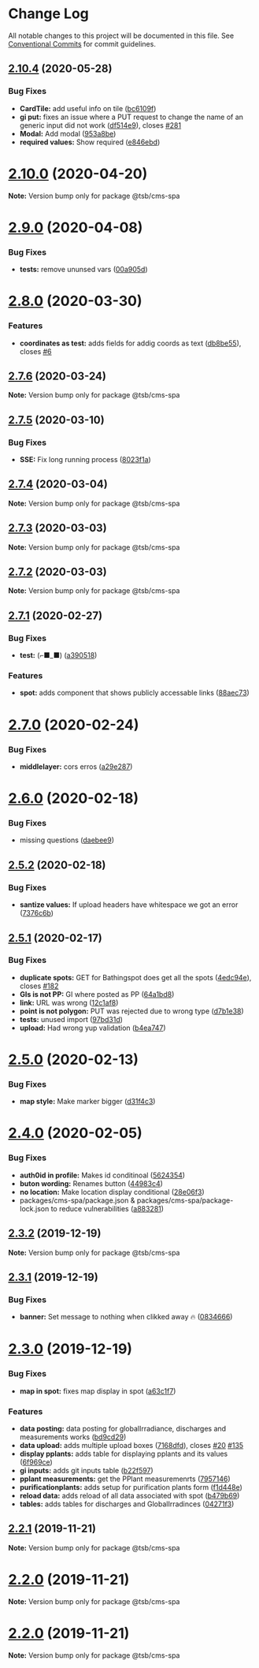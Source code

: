 # Change Log

All notable changes to this project will be documented in this file.
See [Conventional Commits](https://conventionalcommits.org) for commit guidelines.

## [2.10.4](https://github.com/technologiestiftung/flusshygiene/compare/v2.10.0...v2.10.4) (2020-05-28)

### Bug Fixes

- **CardTile:** add useful info on tile ([bc6109f](https://github.com/technologiestiftung/flusshygiene/commit/bc6109f79d734c64a571462070e7c0a2179182b8))
- **gi put:** fixes an issue where a PUT request to change the name of an generic input did not work ([df514e9](https://github.com/technologiestiftung/flusshygiene/commit/df514e9b62794e5c2bb222bed0e61d52771c4797)), closes [#281](https://github.com/technologiestiftung/flusshygiene/issues/281)
- **Modal:** Add modal ([953a8be](https://github.com/technologiestiftung/flusshygiene/commit/953a8bee5a4a04da6e9702420713ca0867570728))
- **required values:** Show required ([e846ebd](https://github.com/technologiestiftung/flusshygiene/commit/e846ebd616555467a749e0798254900c6d7a087a))

# [2.10.0](https://github.com/technologiestiftung/flusshygiene/compare/v2.9.0...v2.10.0) (2020-04-20)

**Note:** Version bump only for package @tsb/cms-spa

# [2.9.0](https://github.com/technologiestiftung/flusshygiene/compare/v2.8.0...v2.9.0) (2020-04-08)

### Bug Fixes

- **tests:** remove ununsed vars ([00a905d](https://github.com/technologiestiftung/flusshygiene/commit/00a905dd561b266fa9f3fa18e4d2af3aed07b4df))

# [2.8.0](https://github.com/technologiestiftung/flusshygiene/compare/v2.7.6...v2.8.0) (2020-03-30)

### Features

- **coordinates as test:** adds fields for addig coords as text ([db8be55](https://github.com/technologiestiftung/flusshygiene/commit/db8be556cda0a62af8ffb1d331b4a2f5a2f61c2c)), closes [#6](https://github.com/technologiestiftung/flusshygiene/issues/6)

## [2.7.6](https://github.com/technologiestiftung/flusshygiene/compare/v2.7.5...v2.7.6) (2020-03-24)

**Note:** Version bump only for package @tsb/cms-spa

## [2.7.5](https://github.com/technologiestiftung/flusshygiene/compare/v2.7.4...v2.7.5) (2020-03-10)

### Bug Fixes

- **SSE:** Fix long running process ([8023f1a](https://github.com/technologiestiftung/flusshygiene/commit/8023f1a0bf78aa8460d5c5910ab750a19331f284))

## [2.7.4](https://github.com/technologiestiftung/flusshygiene/compare/v2.7.3...v2.7.4) (2020-03-04)

**Note:** Version bump only for package @tsb/cms-spa

## [2.7.3](https://github.com/technologiestiftung/flusshygiene/compare/v2.7.1...v2.7.3) (2020-03-03)

**Note:** Version bump only for package @tsb/cms-spa

## [2.7.2](https://github.com/technologiestiftung/flusshygiene/compare/v2.7.1...v2.7.2) (2020-03-03)

**Note:** Version bump only for package @tsb/cms-spa

## [2.7.1](https://github.com/technologiestiftung/flusshygiene/compare/v2.7.0...v2.7.1) (2020-02-27)

### Bug Fixes

- **test:** (⌐■_■) ([a390518](https://github.com/technologiestiftung/flusshygiene/commit/a390518a0b439d271a8b5fb42f2339d5b6a39454))

### Features

- **spot:** adds component that shows publicly accessable links ([88aec73](https://github.com/technologiestiftung/flusshygiene/commit/88aec7325d7aee27fa50210b7b962feea9fe013a))

# [2.7.0](https://github.com/technologiestiftung/flusshygiene/compare/v2.6.0...v2.7.0) (2020-02-24)

### Bug Fixes

- **middlelayer:** cors erros ([a29e287](https://github.com/technologiestiftung/flusshygiene/commit/a29e2875ec19c7f7c5957317ec582bc3df505055))

# [2.6.0](https://github.com/technologiestiftung/flusshygiene/compare/v2.5.2...v2.6.0) (2020-02-18)

### Bug Fixes

- missing questions ([daebee9](https://github.com/technologiestiftung/flusshygiene/commit/daebee9e2ed688d927778cba1ffe938e220bf917))

## [2.5.2](https://github.com/technologiestiftung/flusshygiene/compare/v2.5.1...v2.5.2) (2020-02-18)

### Bug Fixes

- **santize values:** If upload headers have whitespace we got an error ([7376c6b](https://github.com/technologiestiftung/flusshygiene/commit/7376c6b09b18d6ad82b098b6bbf4ec27b8464b12))

## [2.5.1](https://github.com/technologiestiftung/flusshygiene/compare/v2.5.0...v2.5.1) (2020-02-17)

### Bug Fixes

- **duplicate spots:** GET for Bathingspot does get all the spots ([4edc94e](https://github.com/technologiestiftung/flusshygiene/commit/4edc94e7e027ca4dccac10c08b4faf18e36c92ac)), closes [#182](https://github.com/technologiestiftung/flusshygiene/issues/182)
- **GIs is not PP:** GI where posted as PP ([64a1bd8](https://github.com/technologiestiftung/flusshygiene/commit/64a1bd8f29a8a8005e50eb171e11cdda05c606d3))
- **link:** URL was wrong ([12c1af8](https://github.com/technologiestiftung/flusshygiene/commit/12c1af8b6d78f05635f2622a1756e65e8c191aac))
- **point is not polygon:** PUT was rejected due to wrong type ([d7b1e38](https://github.com/technologiestiftung/flusshygiene/commit/d7b1e38b998ccec913b304dc9219dd2f9ac1f533))
- **tests:** unused import ([97bd31d](https://github.com/technologiestiftung/flusshygiene/commit/97bd31d0b42314f3ced3cf9d1c51c13f153f1136))
- **upload:** Had wrong yup validation ([b4ea747](https://github.com/technologiestiftung/flusshygiene/commit/b4ea74737e5895155d43b1d49327b68c4c162973))

# [2.5.0](https://github.com/technologiestiftung/flusshygiene/compare/v2.4.0...v2.5.0) (2020-02-13)

### Bug Fixes

- **map style:** Make marker bigger ([d31f4c3](https://github.com/technologiestiftung/flusshygiene/commit/d31f4c373a9f4daf9f5a3edbf113114d15113a63))

# [2.4.0](https://github.com/technologiestiftung/flusshygiene/compare/v2.3.2...v2.4.0) (2020-02-05)

### Bug Fixes

- **auth0id in profile:** Makes id conditinoal ([5624354](https://github.com/technologiestiftung/flusshygiene/commit/562435470fa49e05b2a9d055058980723350fa0b))
- **buton wording:** Renames button ([44983c4](https://github.com/technologiestiftung/flusshygiene/commit/44983c49cfbb83bfa4c52b6d25a6ff4ca02a87d9))
- **no location:** Make location display conditional ([28e06f3](https://github.com/technologiestiftung/flusshygiene/commit/28e06f3276472636367cf688e275e256cca9be5e))
- packages/cms-spa/package.json & packages/cms-spa/package-lock.json to reduce vulnerabilities ([a883281](https://github.com/technologiestiftung/flusshygiene/commit/a88328165398f8c57444ab58178b7aa6fe42cfdc))

## [2.3.2](https://github.com/technologiestiftung/flusshygiene/compare/v2.3.1...v2.3.2) (2019-12-19)

**Note:** Version bump only for package @tsb/cms-spa

## [2.3.1](https://github.com/technologiestiftung/flusshygiene/compare/v2.3.0...v2.3.1) (2019-12-19)

### Bug Fixes

- **banner:** Set message to nothing when clikked away 🔥 ([0834666](https://github.com/technologiestiftung/flusshygiene/commit/08346666d861427da8b2aeb02c33aab160233504))

# [2.3.0](https://github.com/technologiestiftung/flusshygiene/compare/v2.2.1...v2.3.0) (2019-12-19)

### Bug Fixes

- **map in spot:** fixes map display in spot ([a63c1f7](https://github.com/technologiestiftung/flusshygiene/commit/a63c1f787c8ac8bedd90bb9da0ffed323a21874b))

### Features

- **data posting:** data posting for globalIrradiance, discharges and measurements works ([bd9cd29](https://github.com/technologiestiftung/flusshygiene/commit/bd9cd291db7694c05cdcb340e46aaf6cca4c4d3d))
- **data upload:** adds multiple upload boxes ([7168dfd](https://github.com/technologiestiftung/flusshygiene/commit/7168dfdd69874513531810890e18b6418d355e69)), closes [#20](https://github.com/technologiestiftung/flusshygiene/issues/20) [#135](https://github.com/technologiestiftung/flusshygiene/issues/135)
- **display pplants:** adds table for displaying pplants and its values ([6f969ce](https://github.com/technologiestiftung/flusshygiene/commit/6f969ced40911142962e204a80c903fa3cbb0b50))
- **gi inputs:** adds git inputs table ([b22f597](https://github.com/technologiestiftung/flusshygiene/commit/b22f59728821b2ca3158a24615f1a52322c42d6a))
- **pplant measurements:** get the PPlant measuremenrts ([7957146](https://github.com/technologiestiftung/flusshygiene/commit/7957146c4556cfb503c320b06539a67cf76e80f5))
- **purificationplants:** adds setup for purification plants form ([f1d448e](https://github.com/technologiestiftung/flusshygiene/commit/f1d448eb9297ba909b785c45c71a32ae918eb38c))
- **reload data:** adds reload of all data associated with spot ([b479b69](https://github.com/technologiestiftung/flusshygiene/commit/b479b69a2bf0c093da4f5c7291929b0dca54765a))
- **tables:** adds tables for discharges and GlobalIrradinces ([04271f3](https://github.com/technologiestiftung/flusshygiene/commit/04271f3c1eff0b76da699c7574a6a74868868aec))

## [2.2.1](https://github.com/technologiestiftung/flusshygiene/compare/v2.2.0...v2.2.1) (2019-11-21)

**Note:** Version bump only for package @tsb/cms-spa

# [2.2.0](https://github.com/technologiestiftung/flusshygiene/compare/v2.1.1...v2.2.0) (2019-11-21)

**Note:** Version bump only for package @tsb/cms-spa

# [2.2.0](https://github.com/technologiestiftung/flusshygiene/compare/v2.1.1...v2.2.0) (2019-11-21)

**Note:** Version bump only for package @tsb/cms-spa
